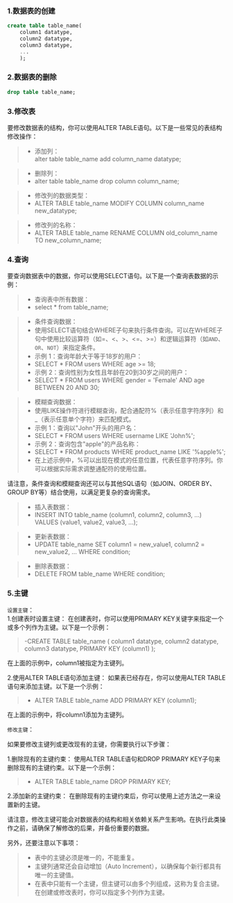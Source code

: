 ### 1.数据表的创建
```sql
create table table_name(
    column1 datatype,
    column2 datatype,
    column3 datatype,
    ...
    );
```

### 2.数据表的删除
```sql
drop table table_name;
```

### 3.修改表
要修改数据表的结构，你可以使用ALTER TABLE语句。以下是一些常见的表结构修改操作：
>- 添加列：<br>
alter table table_name add column_name datatype;

>- 删除列：
>- alter table table_name drop column column_name;

>- 修改列的数据类型：
>- ALTER TABLE table_name MODIFY COLUMN column_name new_datatype;

>- 修改列的名称：
>- ALTER TABLE table_name RENAME COLUMN old_column_name TO new_column_name;

### 4.查询
要查询数据表中的数据，你可以使用SELECT语句。以下是一个查询表数据的示例：
>- 查询表中所有数据：
>- select * from table_name;

>- 条件查询数据：
>- 使用SELECT语句结合WHERE子句来执行条件查询。可以在WHERE子句中使用比较运算符（如=、<、>、<=、>=）和逻辑运算符（如`AND`、`OR`、`NOT`）来指定条件。 
>- 示例 1：查询年龄大于等于18岁的用户：
>- SELECT * FROM users WHERE age >= 18; 
>- 示例 2：查询性别为女性且年龄在20到30岁之间的用户：
>- SELECT * FROM users WHERE gender = 'Female' AND age BETWEEN 20 AND 30;

>- 模糊查询数据：
>- 使用LIKE操作符进行模糊查询，配合通配符%（表示任意字符序列）和_（表示任意单个字符）来匹配模式。
>- 示例 1：查询以"John"开头的用户名：
>- SELECT * FROM users WHERE username LIKE 'John%';
>- 示例 2：查询包含"apple"的产品名称：
>- SELECT * FROM products WHERE product_name LIKE '%apple%';
>- 在上述示例中，%可以出现在模式的任意位置，代表任意字符序列。你可以根据实际需求调整通配符的使用位置。

请注意，条件查询和模糊查询还可以与其他SQL语句（如JOIN、ORDER BY、GROUP BY等）结合使用，以满足更复杂的查询需求。

>- 插入表数据：
>- INSERT INTO table_name (column1, column2, column3, ...)
   VALUES (value1, value2, value3, ...);

>- 更新表数据：
>- UPDATE table_name
   SET column1 = new_value1, column2 = new_value2, ...
   WHERE condition;

>- 删除表数据：
>- DELETE FROM table_name WHERE condition;

### 5.主键
`设置主键`：\
1.创建表时设置主键：
在创建表时，你可以使用PRIMARY KEY关键字来指定一个或多个列作为主键。以下是一个示例：
>-CREATE TABLE table_name (
column1 datatype,
column2 datatype,
column3 datatype,
PRIMARY KEY (column1)
);

在上面的示例中，column1被指定为主键列。

2.使用ALTER TABLE语句添加主键：
如果表已经存在，你可以使用ALTER TABLE语句来添加主键。以下是一个示例：
>- ALTER TABLE table_name
   ADD PRIMARY KEY (column1);

在上面的示例中，将column1添加为主键列。

`修改主键`：

如果要修改主键列或更改现有的主键，你需要执行以下步骤：

1.删除现有的主键约束：
使用ALTER TABLE语句和DROP PRIMARY KEY子句来删除现有的主键约束。以下是一个示例：
>- ALTER TABLE table_name
   DROP PRIMARY KEY;

2.添加新的主键约束：
在删除现有的主键约束后，你可以使用上述方法之一来设置新的主键。

请注意，修改主键可能会对数据表的结构和相关依赖关系产生影响。在执行此类操作之前，请确保了解修改的后果，并备份重要的数据。

另外，还要注意以下事项：
>- 表中的主键必须是唯一的，不能重复。
>- 主键列通常还会自动增加（Auto Increment），以确保每个新行都具有唯一的主键值。
>- 在表中只能有一个主键，但主键可以由多个列组成，这称为复合主键。在创建或修改表时，你可以指定多个列作为主键。